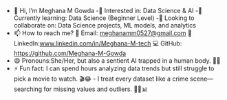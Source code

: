 - 👋 Hi, I’m Meghana M Gowda
-👀 Interested in: Data Science & AI
-🌱 Currently learning: Data Science (Beginner Level)
-💞️ Looking to collaborate on: Data Science projects, ML models, and analytics
- 📫 How to reach me?
       📩 Email: meghanamm0527@gmail.com
       🔗 LinkedIn:www.linkedin.com/in/Meghana-M-tech
       💻 GitHub: https://github.com/Meghana-M-Gowda
- 😄 Pronouns:She/Her, but also a sentient AI trapped in a human body. 🤖🧠
- ⚡ Fun fact: I can spend hours analyzing data trends but still struggle to pick a movie to watch. 🎬😂
              - I treat every dataset like a crime scene—searching for missing values and outliers. 🕵️‍♀️📊
              
<!---
Meghana-M-Gowda/Meghana-M-Gowda is a ✨ special ✨ repository because its `README.md` (this file) appears on your GitHub profile.
You can click the Preview link to take a look at your changes.
--->
